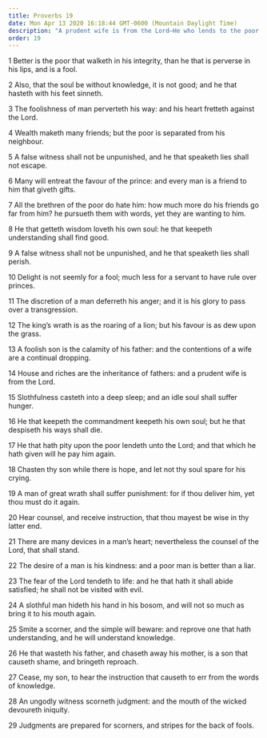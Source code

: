 ```yaml
---
title: Proverbs 19
date: Mon Apr 13 2020 16:18:44 GMT-0600 (Mountain Daylight Time)
description: "A prudent wife is from the Lord—He who lends to the poor lends to the Lord—It is better to be a poor man than to be a liar."
order: 19
---
```


1 Better is the poor that walketh in his integrity, than he that is perverse in his lips, and is a fool.

2 Also, that the soul be without knowledge, it is not good; and he that hasteth with his feet sinneth.

3 The foolishness of man perverteth his way: and his heart fretteth against the Lord.

4 Wealth maketh many friends; but the poor is separated from his neighbour.

5 A false witness shall not be unpunished, and he that speaketh lies shall not escape.

6 Many will entreat the favour of the prince: and every man is a friend to him that giveth gifts.

7 All the brethren of the poor do hate him: how much more do his friends go far from him? he pursueth them with words, yet they are wanting to him.

8 He that getteth wisdom loveth his own soul: he that keepeth understanding shall find good.

9 A false witness shall not be unpunished, and he that speaketh lies shall perish.

10 Delight is not seemly for a fool; much less for a servant to have rule over princes.

11 The discretion of a man deferreth his anger; and it is his glory to pass over a transgression.

12 The king’s wrath is as the roaring of a lion; but his favour is as dew upon the grass.

13 A foolish son is the calamity of his father: and the contentions of a wife are a continual dropping.

14 House and riches are the inheritance of fathers: and a prudent wife is from the Lord.

15 Slothfulness casteth into a deep sleep; and an idle soul shall suffer hunger.

16 He that keepeth the commandment keepeth his own soul; but he that despiseth his ways shall die.

17 He that hath pity upon the poor lendeth unto the Lord; and that which he hath given will he pay him again.

18 Chasten thy son while there is hope, and let not thy soul spare for his crying.

19 A man of great wrath shall suffer punishment: for if thou deliver him, yet thou must do it again.

20 Hear counsel, and receive instruction, that thou mayest be wise in thy latter end.

21 There are many devices in a man’s heart; nevertheless the counsel of the Lord, that shall stand.

22 The desire of a man is his kindness: and a poor man is better than a liar.

23 The fear of the Lord tendeth to life: and he that hath it shall abide satisfied; he shall not be visited with evil.

24 A slothful man hideth his hand in his bosom, and will not so much as bring it to his mouth again.

25 Smite a scorner, and the simple will beware: and reprove one that hath understanding, and he will understand knowledge.

26 He that wasteth his father, and chaseth away his mother, is a son that causeth shame, and bringeth reproach.

27 Cease, my son, to hear the instruction that causeth to err from the words of knowledge.

28 An ungodly witness scorneth judgment: and the mouth of the wicked devoureth iniquity.

29 Judgments are prepared for scorners, and stripes for the back of fools.

